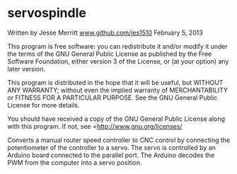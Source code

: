 servospindle
============
Written by Jesse Merritt www.github.com/jes1510 February 5, 2013

This program is free software: you can redistribute it and/or modify it under the terms of the GNU General Public License as published by the Free Software Foundation, either version 3 of the License, or (at your option) any later version.

This program is distributed in the hope that it will be useful, but WITHOUT ANY WARRANTY; without even the implied warranty of MERCHANTABILITY or FITNESS FOR A PARTICULAR PURPOSE. See the GNU General Public License for more details.

You should have received a copy of the GNU General Public License along with this program. If not, see <http://www.gnu.org/licenses/

Converts a manual router speed controller to CNC control by connecting the potentiometer of the controller to a servo.  The servo is controlled by an Arduino board connected to the parallel port.  The Arduino decodes the PWM from the computer into a servo position.

